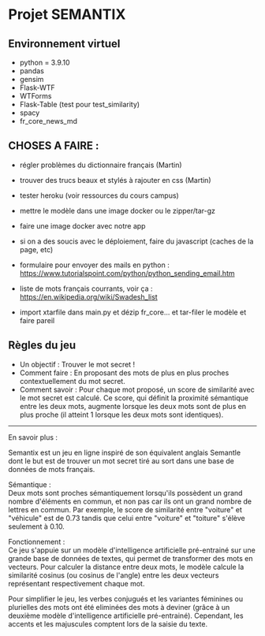 # Projet SEMANTIX

## Environnement virtuel
- python = 3.9.10
- pandas
- gensim
- Flask-WTF
- WTForms
- Flask-Table (test pour test_similarity)
- spacy
- fr_core_news_md

## CHOSES A FAIRE : 
 - régler problèmes du dictionnaire français (Martin)
 - trouver des trucs beaux et stylés à rajouter en css (Martin)
 - tester heroku (voir ressources du cours campus)
 - mettre le modèle dans une image docker ou le zipper/tar-gz
 - faire une image docker avec notre app
 - si on a des soucis avec le déploiement, faire du javascript (caches de la page, etc)
 - formulaire pour envoyer des mails en python : https://www.tutorialspoint.com/python/python_sending_email.htm
 - liste de mots français courrants, voir ça : https://en.wikipedia.org/wiki/Swadesh_list

- import xtarfile dans main.py et dézip fr_core... et tar-filer le modèle et faire pareil

## Règles du jeu

- Un objectif : Trouver le mot secret !
- Comment faire : En proposant des mots de plus en plus proches contextuellement du mot secret.
- Comment savoir : Pour chaque mot proposé, un score de similarité avec le mot secret est calculé. Ce score, qui définit la proximité sémantique entre les deux mots, augmente lorsque les deux mots sont de plus en plus proche (il atteint 1 lorsque les deux mots sont identiques).

----------------------
En savoir plus :

Semantix est un jeu en ligne inspiré de son équivalent anglais Semantle dont le but est de trouver un mot secret tiré au sort dans une base de données de mots français.

Sémantique : <br>
Deux mots sont proches sémantiquement lorsqu'ils possèdent un grand nombre d'éléments en commun, et non pas car ils ont un grand nombre de lettres en commun. Par exemple, le score de similarité entre "voiture" et "véhicule" est de 0.73 tandis que celui entre "voiture" et "toiture" s'élève seulement à 0.10.

Fonctionnement : <br>
Ce jeu s'appuie sur un modèle d'intelligence artificielle pré-entrainé sur une grande base de données de textes, qui permet de transformer des mots en vecteurs. Pour calculer la distance entre deux mots, le modèle calcule la similarité cosinus (ou cosinus de l'angle) entre les deux vecteurs représentant respectivement chaque mot.

Pour simplifier le jeu, les verbes conjugués et les variantes féminines ou plurielles des mots ont été eliminées des mots à deviner (grâce à un deuxième modèle d'intelligence artificielle pré-entrainé). Cependant, les accents et les majuscules comptent lors de la saisie du texte.
